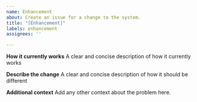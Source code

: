 ```yaml
---
name: Enhancement
about: Create an issue for a change to the system.
title: "[Enhancement]"
labels: enhancement
assignees: ''

---
```


**How it currently works**
A clear and concise description of how it currently works

**Describe the change**
A clear and concise description of how it should be different

**Additional context**
Add any other context about the problem here.
